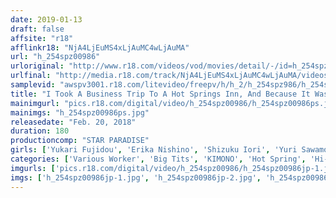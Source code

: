 ```yaml
---
date: 2019-01-13
draft: false
affsite: "r18"
afflinkr18: "NjA4LjEuMS4xLjAuMC4wLjAuMA"
url: "h_254spz00986"
urloriginal: "http://www.r18.com/videos/vod/movies/detail/-/id=h_254spz00986"
urlfinal: "http://media.r18.com/track/NjA4LjEuMS4xLjAuMC4wLjAuMA/videos/vod/movies/detail/-/id=h_254spz00986"
samplevid: "awspv3001.r18.com/litevideo/freepv/h/h_2/h_254spz986/h_254spz986_dmb_w.mp4"
title: "I Took A Business Trip To A Hot Springs Inn, And Because It Was A Weekday, It Was Completely Empty I Handed The Elder Sister Maid A tip, And She Gave Me Some Secret Extra Service 180 Minutes"
mainimgurl: "pics.r18.com/digital/video/h_254spz00986/h_254spz00986ps.jpg"
mainimgs: "h_254spz00986ps.jpg"
releasedate: "Feb. 20, 2018"
duration: 180
productioncomp: "STAR PARADISE"
girls: ['Yukari Fujidou', 'Erika Nishino', 'Shizuku Iori', 'Yuri Sawamoto', 'Aki Manase']
categories: ['Various Worker', 'Big Tits', 'KIMONO', 'Hot Spring', 'Hi-Def']
imgurls: ['pics.r18.com/digital/video/h_254spz00986/h_254spz00986jp-1.jpg', 'pics.r18.com/digital/video/h_254spz00986/h_254spz00986jp-2.jpg', 'pics.r18.com/digital/video/h_254spz00986/h_254spz00986jp-3.jpg', 'pics.r18.com/digital/video/h_254spz00986/h_254spz00986jp-4.jpg', 'pics.r18.com/digital/video/h_254spz00986/h_254spz00986jp-5.jpg', 'pics.r18.com/digital/video/h_254spz00986/h_254spz00986jp-6.jpg', 'pics.r18.com/digital/video/h_254spz00986/h_254spz00986jp-7.jpg', 'pics.r18.com/digital/video/h_254spz00986/h_254spz00986jp-8.jpg', 'pics.r18.com/digital/video/h_254spz00986/h_254spz00986jp-9.jpg', 'pics.r18.com/digital/video/h_254spz00986/h_254spz00986jp-10.jpg', 'pics.r18.com/digital/video/h_254spz00986/h_254spz00986jp-11.jpg', 'pics.r18.com/digital/video/h_254spz00986/h_254spz00986jp-12.jpg', 'pics.r18.com/digital/video/h_254spz00986/h_254spz00986jp-13.jpg', 'pics.r18.com/digital/video/h_254spz00986/h_254spz00986jp-14.jpg', 'pics.r18.com/digital/video/h_254spz00986/h_254spz00986jp-15.jpg', 'pics.r18.com/digital/video/h_254spz00986/h_254spz00986jp-16.jpg', 'pics.r18.com/digital/video/h_254spz00986/h_254spz00986jp-17.jpg', 'pics.r18.com/digital/video/h_254spz00986/h_254spz00986jp-18.jpg', 'pics.r18.com/digital/video/h_254spz00986/h_254spz00986jp-19.jpg', 'pics.r18.com/digital/video/h_254spz00986/h_254spz00986jp-20.jpg']
imgs: ['h_254spz00986jp-1.jpg', 'h_254spz00986jp-2.jpg', 'h_254spz00986jp-3.jpg', 'h_254spz00986jp-4.jpg', 'h_254spz00986jp-5.jpg', 'h_254spz00986jp-6.jpg', 'h_254spz00986jp-7.jpg', 'h_254spz00986jp-8.jpg', 'h_254spz00986jp-9.jpg', 'h_254spz00986jp-10.jpg', 'h_254spz00986jp-11.jpg', 'h_254spz00986jp-12.jpg', 'h_254spz00986jp-13.jpg', 'h_254spz00986jp-14.jpg', 'h_254spz00986jp-15.jpg', 'h_254spz00986jp-16.jpg', 'h_254spz00986jp-17.jpg', 'h_254spz00986jp-18.jpg', 'h_254spz00986jp-19.jpg', 'h_254spz00986jp-20.jpg']
---
```

